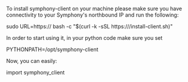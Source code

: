 To install symphony-client on your machine please make sure you have connectivity to your Symphony's northbound IP 
and run the following:

sudo URL=https://<symphony-northbound> bash -c "$(curl -k -sSL https://<symphony-northbound>/install-client.sh)"

In order to start using it, in your python code make sure you set 

PYTHONPATH=/opt/symphony-client

Now, you can easily:

import symphony_client
